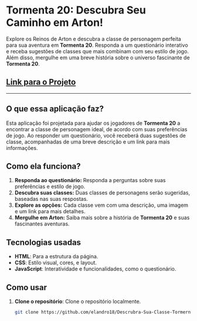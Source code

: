 # Tormenta 20: Descubra Seu Caminho em Arton!
Explore os Reinos de Arton e descubra a classe de personagem perfeita para sua aventura em **Tormenta 20**. Responda a um questionário interativo e receba sugestões de classes que mais combinam com seu estilo de jogo. Além disso, mergulhe em uma breve história sobre o universo fascinante de **Tormenta 20**.

## [Link para o Projeto](https://elandro18.github.io/Descrubra-Sua-Classe-Tormernta20/)

---

## O que essa aplicação faz?

Esta aplicação foi projetada para ajudar os jogadores de **Tormenta 20** a encontrar a classe de personagem ideal, de acordo com suas preferências de jogo. Ao responder um questionário, você receberá duas sugestões de classe, acompanhadas de uma breve descrição e um link para mais informações.

## Como ela funciona?

1. **Responda ao questionário:** Responda a perguntas sobre suas preferências e estilo de jogo.
2. **Descubra suas classes:** Duas classes de personagens serão sugeridas, baseadas nas suas respostas.
3. **Explore as opções:** Cada classe vem com uma descrição, uma imagem e um link para mais detalhes.
4. **Mergulhe em Arton:** Saiba mais sobre a história de **Tormenta 20** e suas fascinantes aventuras.

## Tecnologias usadas

- **HTML**: Para a estrutura da página.
- **CSS**: Estilo visual, cores, e layout.
- **JavaScript**: Interatividade e funcionalidades, como o questionário.

## Como usar

1. **Clone o repositório**: Clone o repositório localmente.
   ```bash
   git clone https://github.com/elandro18/Descrubra-Sua-Classe-Tormernta20.git